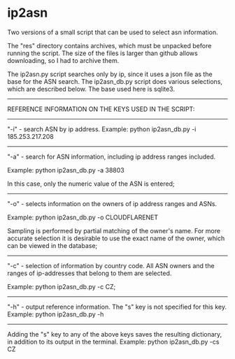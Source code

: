 # ip2asn
Two versions of a small script that can be used to select asn information.

The "res" directory contains archives, which must be unpacked before running the script. The size of the files is larger than github allows downloading, so I had to archive them.

The ip2asn.py script searches only by ip, since it uses a json file as the base for the ASN search.
The ip2asn_db.py script does various selections, which are described below. The base used here is sqlite3.


*****************************************************
REFERENCE INFORMATION ON THE KEYS USED IN THE SCRIPT:
*****************************************************

"-i" - search ASN by ip address.
Example: python ip2asn_db.py -i 185.253.217.208 
*****************************************************

"-a" - search for ASN information, including ip address ranges included. 

Example: python ip2asn_db.py -a 38803

In this case, only the numeric value of the ASN is entered;
***********************************************************

"-o" - selects information on the owners of ip address ranges and ASNs. 

Example: python ip2asn_db.py -o CLOUDFLARENET

Sampling is performed by partial matching of the owner's name. 
For more accurate selection it is desirable to use the exact name of the owner, 
which can be viewed in the database;
*******************************************************************************

"-c" - selection of information by country code. All ASN owners and the ranges of ip-addresses that belong to them are selected. 

Example: python ip2asn_db.py -c CZ;
*****************************************************

"-h" - output reference information. The "s" key is not specified for this key.
Example: python ip2asn_db.py -h
*****************************************************

Adding the "s" key to any of the above keys saves the resulting dictionary, in addition to its output in the terminal. 
Example: python ip2asn_db.py -cs CZ
